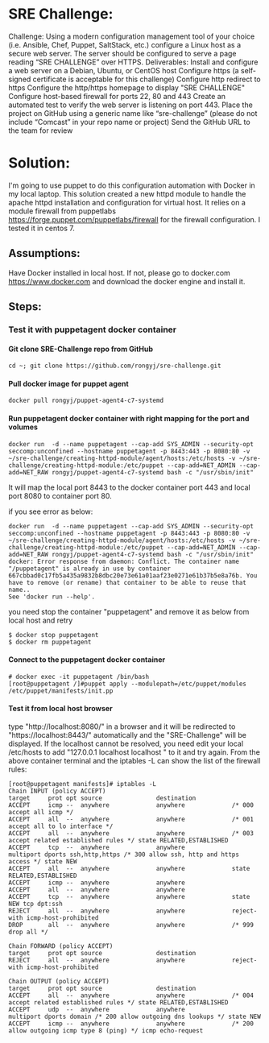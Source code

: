 # SRE Challenge:
Challenge:
Using a modern configuration management tool of your choice (i.e. Ansible, Chef, Puppet, SaltStack, etc.) configure a Linux host as a secure web server. The server should be configured to serve a page reading “SRE CHALLENGE” over HTTPS.
Deliverables:
Install and configure a web server on a Debian, Ubuntu, or CentOS host
Configure https (a self-signed certificate is acceptable for this challenge)
Configure http redirect to https
Configure the http/https homepage to display "SRE CHALLENGE"
Configure host-based firewall for ports 22, 80 and 443
Create an automated test to verify the web server is listening on port 443.
Place the project on GitHub using a generic name like “sre-challenge” (please do not include “Comcast” in your repo name or project)
Send the GitHub URL to the team for review

# Solution:
I'm going to use puppet to do this configuration automation with Docker in my local laptop. This solution created a new httpd module to handle the apache httpd installation and configuration for virtual host. It relies on a module firewall from puppetlabs https://forge.puppet.com/puppetlabs/firewall for the firewall configuration. I tested it in centos 7.
## Assumptions:
Have Docker installed in local host. If not, please go to docker.com https://www.docker.com and download the docker engine and install it.

## Steps:
### Test it with puppetagent docker container
#### Git clone SRE-Challenge repo from GitHub
```
cd ~; git clone https://github.com/rongyj/sre-challenge.git
```
#### Pull docker image for puppet agent
```
docker pull rongyj/puppet-agent4-c7-systemd
```
#### Run puppetagent docker container with right mapping for the port and volumes
```
docker run  -d --name puppetagent --cap-add SYS_ADMIN --security-opt seccomp:unconfined --hostname puppetagent -p 8443:443 -p 8080:80 -v ~/sre-challenge/creating-httpd-module/agent/hosts:/etc/hosts -v ~/sre-challenge/creating-httpd-module:/etc/puppet --cap-add=NET_ADMIN --cap-add=NET_RAW rongyj/puppet-agent4-c7-systemd bash -c "/usr/sbin/init"
```
It will map the local port 8443 to the docker container port 443 and local port 8080 to container port 80.

if you see error as below:
```
docker run  -d --name puppetagent --cap-add SYS_ADMIN --security-opt seccomp:unconfined --hostname puppetagent -p 8443:443 -p 8080:80 -v ~/sre-challenge/creating-httpd-module/agent/hosts:/etc/hosts -v ~/sre-challenge/creating-httpd-module:/etc/puppet --cap-add=NET_ADMIN --cap-add=NET_RAW rongyj/puppet-agent4-c7-systemd bash -c "/usr/sbin/init"
docker: Error response from daemon: Conflict. The container name "/puppetagent" is already in use by container 667cbbad0c17fb5a435a9832b8dbc20e73e61a01aaf23e0271e61b37b5e8a76b. You have to remove (or rename) that container to be able to reuse that name..
See 'docker run --help'.
```
you need stop the container "puppetagent" and remove it as below from local host and retry
```
$ docker stop puppetagent
$ docker rm puppetagent
```
#### Connect to the puppetagent docker container
```
# docker exec -it puppetagent /bin/bash
[root@puppetagent /]#puppet apply --modulepath=/etc/puppet/modules /etc/puppet/manifests/init.pp

```
#### Test it from local host browser
type "http://localhost:8080/" in a browser and it will be redirected to "https://localhost:8443/" automatically and the "SRE-Challenge" will be displayed. If the localhost cannot be resolved, you need edit your local /etc/hosts to add "127.0.0.1 localhost localhost " to it and try again.
From the above container terminal and the iptables -L can show the list of the firewall rules:
```
[root@puppetagent manifests]# iptables -L
Chain INPUT (policy ACCEPT)
target     prot opt source               destination         
ACCEPT     icmp --  anywhere             anywhere             /* 000 accept all icmp */
ACCEPT     all  --  anywhere             anywhere             /* 001 accept all to lo interface */
ACCEPT     all  --  anywhere             anywhere             /* 003 accept related established rules */ state RELATED,ESTABLISHED
ACCEPT     tcp  --  anywhere             anywhere             multiport dports ssh,http,https /* 300 allow ssh, http and https access */ state NEW
ACCEPT     all  --  anywhere             anywhere             state RELATED,ESTABLISHED
ACCEPT     icmp --  anywhere             anywhere            
ACCEPT     all  --  anywhere             anywhere            
ACCEPT     tcp  --  anywhere             anywhere             state NEW tcp dpt:ssh
REJECT     all  --  anywhere             anywhere             reject-with icmp-host-prohibited
DROP       all  --  anywhere             anywhere             /* 999 drop all */

Chain FORWARD (policy ACCEPT)
target     prot opt source               destination         
REJECT     all  --  anywhere             anywhere             reject-with icmp-host-prohibited

Chain OUTPUT (policy ACCEPT)
target     prot opt source               destination         
ACCEPT     all  --  anywhere             anywhere             /* 004 accept related established rules */ state RELATED,ESTABLISHED
ACCEPT     udp  --  anywhere             anywhere             multiport dports domain /* 200 allow outgoing dns lookups */ state NEW
ACCEPT     icmp --  anywhere             anywhere             /* 200 allow outgoing icmp type 8 (ping) */ icmp echo-request
```
